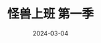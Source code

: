 ---
layout: movie-review
title: 怪兽上班 第一季
description: >
  特别搞笑。
category: 剧集
img: assets/img/movie/2024/guai_shou_shang_ban_1.webp
star: 4
date: 2024-03-04
---